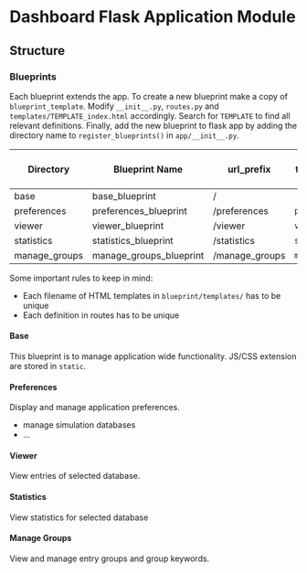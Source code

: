 # Dashboard Flask Application Module


## Structure

### Blueprints
Each blueprint extends the app. To create a new blueprint make a copy of 
`blueprint_template`. Modify `__init__.py`, `routes.py` and `templates/TEMPLATE_index.html`
accordingly. Search for `TEMPLATE` to find all relevant definitions. Finally, add the 
new blueprint to flask app by adding the directory name to `register_blueprints()` 
in `app/__init__.py`.

Directory     | Blueprint Name          | url_prefix     | prefix for templates and defs
------------- | ----------------------- | -------------- | -----------------
base          | base_blueprint          | /              | 
preferences   | preferences_blueprint   | /preferences   | `preferences_`
viewer        | viewer_blueprint        | /viewer        | `viewer_`
statistics    | statistics_blueprint    | /statistics    | `statistics_`
manage_groups | manage_groups_blueprint | /manage_groups | `manage_groups_`

Some important rules to keep in mind:
 - Each filename of HTML templates in `blueprint/templates/` has to be unique
 - Each definition in routes has to be unique

#### Base
This blueprint is to manage application wide functionality. JS/CSS extension are stored 
in `static`.

#### Preferences
Display and manage application preferences.
 - manage simulation databases
 - ... 

#### Viewer
View entries of selected database.

#### Statistics
View statistics for selected database

#### Manage Groups
View and manage entry groups and group keywords.